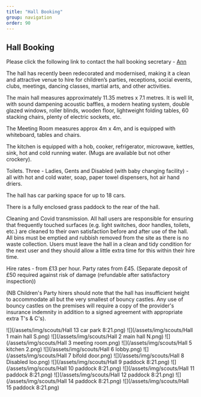 ```yaml
---
title: "Hall Booking"
group: navigation
order: 90
---
```


## Hall Booking

Please click the following link to contact the hall booking secretary - [Ann](mailto:ann@thegillams.co.uk?subject=Hall%20booking)

The hall has recently been redecorated and modernised, making it a clean and attractive venue to hire for children’s parties, receptions, social events, clubs, meetings, dancing classes, martial arts, and other activities.

The main hall measures approximately 11.35 metres x 7.1 metres. It is well lit, with sound dampening acoustic baffles, a modern heating system, double glazed windows, roller blinds, wooden floor, lightweight folding tables, 60 stacking chairs, plenty of electric sockets, etc.

The Meeting Room measures approx 4m x 4m, and is equipped with whiteboard, tables and chairs.

The kitchen is equipped with a hob, cooker, refrigerator, microwave, kettles, sink, hot and cold running water. (Mugs are available but not other crockery).

Toilets. Three - Ladies, Gents and Disabled (with baby changing facility) - all with hot and cold water, soap, paper towel dispensers, hot air hand driers.

The hall has car parking space for up to 18 cars.

There is a fully enclosed grass paddock to the rear of the hall.

Cleaning and Covid transmission. All hall users are responsible for ensuring that frequently touched surfaces (e.g. light switches, door handles, toilets, etc.) are cleaned to their own satisfaction before and after use of the hall. All bins must be emptied and rubbish removed from the site as there is no waste collection. Users must leave the hall in a clean and tidy condition for the next user and they should allow a little extra time for this within their hire time.

Hire rates - from £13 per hour. Party rates from £45. (Separate deposit of £50 required against risk of damage (refundable after satisfactory inspection))

(NB Children's Party hirers should note that the hall has insufficient height to accommodate all but the very smallest of bouncy castles. Any use of bouncy castles on the premises will require a copy of the provider's insurance indemnity in addition to a signed agreement with appropriate extra T's & C's).

![](/assets/img/scouts/Hall 13 car park 8:21.png)
![](/assets/img/scouts/Hall 1 main hall S.png)
![](/assets/img/scouts/Hall 2 main hall N.png)
![](/assets/img/scouts/Hall 3 meeting room.png)
![](/assets/img/scouts/Hall 5 kitchen 2.png)
![](/assets/img/scouts/Hall 6 lobby.png)
![](/assets/img/scouts/Hall 7 bifold door.png)
![](/assets/img/scouts/Hall 8 Disabled loo.png)
![](/assets/img/scouts/Hall 9 paddock 8:21.png)
![](/assets/img/scouts/Hall 10 paddock 8:21.png)
![](/assets/img/scouts/Hall 11 paddock 8:21.png)
![](/assets/img/scouts/Hall 12 paddock 8:21.png)
![](/assets/img/scouts/Hall 14 paddock 8:21.png)
![](/assets/img/scouts/Hall 15 paddock 8:21.png)
